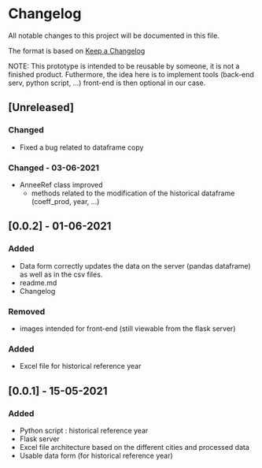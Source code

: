 # Changelog
All notable changes to this project will be documented in this file.


The format is based on [Keep a Changelog](https://keepachangelog.com/en/1.0.0/)


NOTE: This prototype is intended to be reusable by someone, it is not a finished product.
Futhermore, the idea here is to implement tools (back-end serv, python script, ...) front-end is then optional in our case.

## [Unreleased]

### Changed 
- Fixed a bug related to dataframe copy

### Changed - 03-06-2021
- AnneeRef class improved
  - methods related to the modification of the historical dataframe (coeff_prod, year, ...)
## [0.0.2] - 01-06-2021
### Added
- Data form correctly updates the data on the server (pandas dataframe) as well as in the csv files.
- readme.md
- Changelog
### Removed
- images intended for front-end (still viewable from the flask server)

### Added
- Excel file for historical reference year 

## [0.0.1] - 15-05-2021
### Added
-  Python script : historical reference year
-  Flask server
-  Excel file architecture based on the different cities and processed data
-  Usable data form (for historical reference year)
